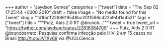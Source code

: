 
+++
author = "Jaydson Gomes"
categories = ["tweet"]
date = "Thu Sep 02 17:25:44 +0000 2010"
draft = false
image = "No media found for this Tweet"
slug = "1d1baff2268619548bc20f1566cd22a9441a4521"
tags = ["tweet"]
title = """Putz, Aids 2.0 RT @brunob..."""
tweet = true
tweet_url = "https://twitter.com/jaydson/status/22816384709"
+++
Putz, Aids 2.0 RT @brunobarreto: Pesquisa confirma infecção pelo HIV-2 em 15 casos no Brasil http://t.co/JV1Xy69 via @UOLCiencia
